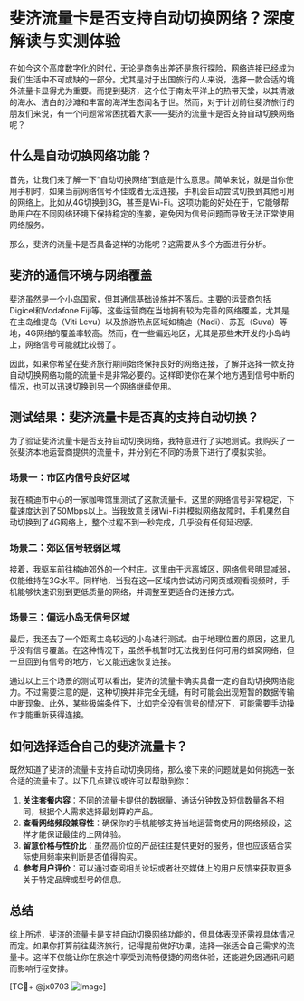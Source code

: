 # 斐济流量卡是否支持自动切换网络？深度解读与实测体验

在如今这个高度数字化的时代，无论是商务出差还是旅行探险，网络连接已经成为我们生活中不可或缺的一部分。尤其是对于出国旅行的人来说，选择一款合适的境外流量卡显得尤为重要。而提到斐济，这个位于南太平洋上的热带天堂，以其清澈的海水、洁白的沙滩和丰富的海洋生态闻名于世。然而，对于计划前往斐济旅行的朋友们来说，有一个问题常常困扰着大家——斐济的流量卡是否支持自动切换网络呢？

## 什么是自动切换网络功能？

首先，让我们来了解一下“自动切换网络”到底是什么意思。简单来说，就是当你使用手机时，如果当前网络信号不佳或者无法连接，手机会自动尝试切换到其他可用的网络上。比如从4G切换到3G，甚至是Wi-Fi。这项功能的好处在于，它能够帮助用户在不同网络环境下保持稳定的连接，避免因为信号问题而导致无法正常使用网络服务。

那么，斐济的流量卡是否具备这样的功能呢？这需要从多个方面进行分析。

## 斐济的通信环境与网络覆盖

斐济虽然是一个小岛国家，但其通信基础设施并不落后。主要的运营商包括Digicel和Vodafone Fiji等。这些运营商在当地拥有较为完善的网络覆盖，尤其是在主岛维提岛（Viti Levu）以及旅游热点区域如楠迪（Nadi）、苏瓦（Suva）等地，4G网络的覆盖率较高。然而，在一些偏远地区，尤其是那些未开发的小岛屿上，网络信号可能就比较弱了。

因此，如果你希望在斐济旅行期间始终保持良好的网络连接，了解并选择一款支持自动切换网络功能的流量卡是非常必要的。这样即使你在某个地方遇到信号中断的情况，也可以迅速切换到另一个网络继续使用。

## 测试结果：斐济流量卡是否真的支持自动切换？

为了验证斐济流量卡是否支持自动切换网络，我特意进行了实地测试。我购买了一张斐济本地运营商提供的流量卡，并分别在不同的场景下进行了模拟实验。

### 场景一：市区内信号良好区域
我在楠迪市中心的一家咖啡馆里测试了这款流量卡。这里的网络信号非常稳定，下载速度达到了50Mbps以上。当我故意关闭Wi-Fi并模拟网络故障时，手机果然自动切换到了4G网络上，整个过程不到一秒完成，几乎没有任何延迟感。

### 场景二：郊区信号较弱区域
接着，我驱车前往楠迪郊外的一个村庄。这里由于远离城区，网络信号明显减弱，仅能维持在3G水平。同样地，当我在这一区域内尝试访问网页或观看视频时，手机能够快速识别到更低质量的网络，并调整至更适合的连接方式。

### 场景三：偏远小岛无信号区域
最后，我还去了一个距离主岛较远的小岛进行测试。由于地理位置的原因，这里几乎没有信号覆盖。在这种情况下，虽然手机暂时无法找到任何可用的蜂窝网络，但一旦回到有信号的地方，它又能迅速恢复连接。

通过以上三个场景的测试可以看出，斐济的流量卡确实具备一定的自动切换网络能力。不过需要注意的是，这种切换并非完全无缝，有时可能会出现短暂的数据传输中断现象。此外，某些极端条件下，比如完全没有信号的情况下，可能需要手动操作才能重新获得连接。

## 如何选择适合自己的斐济流量卡？

既然知道了斐济的流量卡支持自动切换网络，那么接下来的问题就是如何挑选一张合适的流量卡了。以下几点建议或许可以帮助到你：

1. **关注套餐内容**：不同的流量卡提供的数据量、通话分钟数及短信数量各不相同，根据个人需求选择最划算的产品。
2. **查看网络频段兼容性**：确保你的手机能够支持当地运营商使用的网络频段，这样才能保证最佳的上网体验。
3. **留意价格与性价比**：虽然高价位的产品往往提供更好的服务，但也应该结合实际使用频率来判断是否值得购买。
4. **参考用户评价**：可以通过查阅相关论坛或者社交媒体上的用户反馈来获取更多关于特定品牌或型号的信息。

## 总结

综上所述，斐济的流量卡是支持自动切换网络功能的，但具体表现还需视具体情况而定。如果你打算前往斐济旅行，记得提前做好功课，选择一张适合自己需求的流量卡。这样不仅能让你在旅途中享受到流畅便捷的网络体验，还能避免因通讯问题而影响行程安排。

[TG💪+ @jx0703 ![Image](https://github.com/user-attachments/assets/dbca1d08-cadb-493c-b0ec-ad6f7a83f270)]